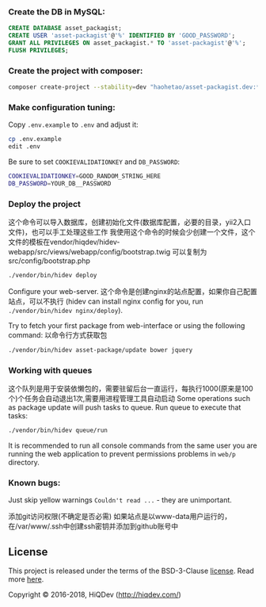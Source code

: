 ### Create the DB in MySQL:

```sql
CREATE DATABASE asset_packagist;
CREATE USER 'asset-packagist'@'%' IDENTIFIED BY 'GOOD_PASSWORD';
GRANT ALL PRIVILEGES ON asset_packagist.* TO 'asset-packagist'@'%';
FLUSH PRIVILEGES;
```

### Create the project with composer:

```sh
composer create-project --stability=dev "haohetao/asset-packagist.dev:*" asset-packagist
```

### Make configuration tuning:

Copy `.env.example` to `.env` and adjust it:

```sh
cp .env.example
edit .env
```

Be sure to set `COOKIEVALIDATIONKEY` and `DB_PASSWORD`:

```sh
COOKIEVALIDATIONKEY=GOOD_RANDOM_STRING_HERE
DB_PASSWORD=YOUR_DB__PASSWORD
```

### Deploy the project
这个命令可以导入数据库，创建初始化文件(数据库配置，必要的目录，yii2入口文件)，也可以手工处理这些工作
我使用这个命令的时候会少创建一个文件，这个文件的模板在vendor/hiqdev/hidev-webapp/src/views/webapp/config/bootstrap.twig
可以复制为src/config/bootstrap.php

```sh
./vendor/bin/hidev deploy
```

Configure your web-server.
这个命令是创建nginx的站点配置，如果你自己配置站点，可以不执行
(hidev can install nginx config for you, run `./vendor/bin/hidev nginx/deploy`).

Try to fetch your first package from web-interface or using the following command:
以命令行方式获取包
```sh
./vendor/bin/hidev asset-package/update bower jquery
```

### Working with queues
这个队列是用于安装依懒包的，需要驻留后台一直运行，每执行1000(原来是100个)个任务会自动退出1次,需要用进程管理工具自动启动
Some operations such as package update will push tasks to queue.
Run queue to execute that tasks:

```sh
./vendor/bin/hidev queue/run
```

It is recommended to run all console commands from the same user you are running the web application
to prevent permissions problems in `web/p` directory.

### Known bugs:

Just skip yellow warnings `Couldn't read ...` - they are unimportant.

添加git访问权限(不确定是否必需)
如果站点是以www-data用户运行的，在/var/www/.ssh中创建ssh密钥并添加到github账号中

## License

This project is released under the terms of the BSD-3-Clause [license](LICENSE).
Read more [here](http://choosealicense.com/licenses/bsd-3-clause).

Copyright © 2016-2018, HiQDev (http://hiqdev.com/)
